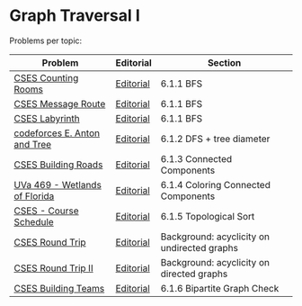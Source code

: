 # Graph Traversal I

Problems per topic:

| Problem | Editorial | Section |
| ------- | --------- | ------ |
| [CSES Counting Rooms](https://cses.fi/problemset/task/1192/)  | [Editorial](https://github.com/nestorivanmo/icpc/tree/main/cses/4-Graphs/counting-rooms) | 6.1.1 BFS |
|  [CSES Message Route](https://cses.fi/problemset/task/1667/) | [Editorial](https://github.com/nestorivanmo/icpc/tree/main/cses/4-Graphs/message-route)  | 6.1.1 BFS |
|  [CSES Labyrinth](https://cses.fi/problemset/task/1193/) | [Editorial](https://github.com/nestorivanmo/icpc/tree/main/cses/4-Graphs/labyrinth)  | 6.1.1 BFS |
| [codeforces E. Anton and Tree](https://codeforces.com/contest/734/problem/E)   | [Editorial](https://github.com/nestorivanmo/icpc/tree/main/codeforces/contests/Division-2/Round-379/E-Anton-And-Tree) | 6.1.2 DFS + tree diameter |
|  [CSES Building Roads](https://cses.fi/problemset/task/1666)  |  [Editorial](https://github.com/nestorivanmo/icpc/tree/main/cses/4-Graphs/building-roads) | 6.1.3 Connected Components  |
|  [UVa 469 - Wetlands of Florida](https://onlinejudge.org/index.php?option=com_onlinejudge&Itemid=8&category=6&page=show_problem&problem=410) | [Editorial](https://github.com/nestorivanmo/icpc/tree/main/UVa/6-Graphs-I/florida-wetlands)  | 6.1.4 Coloring Connected Components  |
| [CSES - Course Schedule](https://cses.fi/problemset/task/1679)  | [Editorial](https://github.com/nestorivanmo/icpc/tree/main/cses/4-Graphs/course-schedule)  | 6.1.5 Topological Sort |
|  [CSES Round Trip](https://cses.fi/problemset/task/1669) | [Editorial](https://github.com/nestorivanmo/icpc/tree/main/cses/4-Graphs/round-trip)  | Background: acyclicity on undirected graphs |
|  [CSES Round Trip II](https://cses.fi/problemset/task/1678/) | [Editorial](https://github.com/nestorivanmo/icpc/tree/main/cses/4-Graphs/round-trip-ii) |  Background: acyclicity on directed graphs |
| [CSES Building Teams](https://cses.fi/problemset/task/1668/) | [Editorial](https://github.com/nestorivanmo/icpc/tree/main/cses/4-Graphs/building-teams) | 6.1.6 Bipartite Graph Check |
